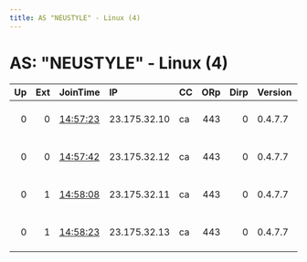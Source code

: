 ```yaml
---
title: AS "NEUSTYLE" - Linux (4)
---
```


# AS: "NEUSTYLE" - Linux (4)

|   Up |   Ext | JoinTime                                                                                              | IP           | CC   |   ORp |   Dirp | Version   | Contact                  | Nickname        |   eFamMembers |
|-----:|------:|:------------------------------------------------------------------------------------------------------|:-------------|:-----|------:|-------:|:----------|:-------------------------|:----------------|--------------:|
|    0 |     0 | [14:57:23](https://nusenu.github.io/OrNetStats/w/relay/C434366771A4D32337EFB05FE08A79C5F2B38929.html) | 23.175.32.10 | ca   |   443 |      0 | 0.4.7.7   | email:relay tornode.io u | Wat1R1TorNodeIo |             1 |
|    0 |     0 | [14:57:42](https://nusenu.github.io/OrNetStats/w/relay/106EACFB7BD5DE4357E8E54693A18619780FCD39.html) | 23.175.32.12 | ca   |   443 |      0 | 0.4.7.7   | email:relay tornode.io u | Wat1R2TorNodeIo |             1 |
|    0 |     1 | [14:58:08](https://nusenu.github.io/OrNetStats/w/relay/C83FC9DA3583E8651CE8D42E31C4E91DF4E6F528.html) | 23.175.32.11 | ca   |   443 |      0 | 0.4.7.7   | email:exit tornode.io ur | Wat1E1TorNodeIo |             1 |
|    0 |     1 | [14:58:23](https://nusenu.github.io/OrNetStats/w/relay/E1B281844DCDDB2E3501D83D3514AEA3738849EF.html) | 23.175.32.13 | ca   |   443 |      0 | 0.4.7.7   | email:exit tornode.io ur | Wat1E2TorNodeIo |             1 |
